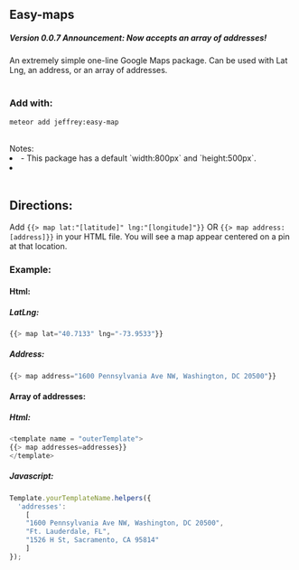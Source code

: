## Easy-maps

##### Version 0.0.7 Announcement: Now accepts an array of addresses!

An extremely simple one-line Google Maps package. Can be used with Lat Lng, an address, or an array of addresses.<br><br>


### Add with:
```
meteor add jeffrey:easy-map
```


<br>
Notes:<br>
<li>
- This package has a default `width:800px` and `height:500px`. <br>
<li>
<br><br>

## Directions:
Add
```{{> map lat:"[latitude]" lng:"[longitude]"}}``` OR ```{{> map address: [address]}}``` in your HTML file. You will see a map appear centered on a pin at that location.

### Example:
#### Html:
##### LatLng:
```javascript
{{> map lat="40.7133" lng="-73.9533"}}
```
##### Address:
```javascript
{{> map address="1600 Pennsylvania Ave NW, Washington, DC 20500"}}
```

#### Array of addresses:
##### Html:
```javascript
<template name = "outerTemplate">
{{> map addresses=addresses}}
</template>
```
##### Javascript:
```javascript
Template.yourTemplateName.helpers({
  'addresses':
    [
    "1600 Pennsylvania Ave NW, Washington, DC 20500",
    "Ft. Lauderdale, FL",
    "1526 H St, Sacramento, CA 95814"
    ]
});

